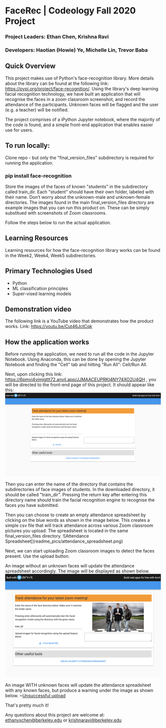 # FaceRec | Codeology Fall 2020 Project
### Project Leaders: Ethan Chen, Krishna Ravi
### Developers: Haotian (Howie) Ye, Michelle Lin, Trevor Baba

## Quick Overview 

This project makes use of Python's face-recognition library. More details about the library can be found at the following link: https://pypi.org/project/face-recognition/. Using the library's deep learning facial recognition technology, we have built an application that will recognise the faces in a zoom classroom screenshot, and record the attendance of the participants. Unknown faces will be flagged and the user (e.g. a teacher) will be notified. 

The project comprises of a iPython Jupyter notebook, where the majority of the code is found, and a simple front-end application that enables easier use for users. 


## To run locally: 

Clone repo - but only the "final_version_files" subdirectory is required for running the application. 
### pip install face-recognition
Store the images of the faces of known "students" in the subdirectory called train_dir. Each "student" should have their own folder, labeled with their name. 
Don't worry about the unknown-male and unknown-female directories. 
The images found in the main final_version_files directory are example images that you can run this product on. These can be simply substitued with screenshots of Zoom classrooms.  

Follow the steps below to run the actual application. 

## Learning Resources
Learning resources for how the face-recognition library works can be found in the Week2, Week4, Week5 subdirectories.

## Primary Technologies Used
- Python
- ML classification principles
- Super-vised learning models 

## Demonstration video
The following link is a YouTube video that demonstrates how the product works. Link: https://youtu.be/Cut46JctCqk

## How the application works

Before running the application, we need to run all the code in the Jupyter Notebook. Using Anaconda, this can be done by opening the Jupyter Notebook and finding the "Cell" tab and hitting "Run All": Cell/Run All.

Next, upon clicking this link: https://6pmvi4vimjgttt72.anvil.app/JJMAACEUPRKI4NY74XO2U4QH , you will be directed to the front-end page of this project. It should appear like this:
![FrontEnd Page](readme_pics/frontend.png)

Then you can enter the name of the directory that contains the subdirectories of face images of students. In the downloaded directory, it should be called "train_dir". Pressing the return key after entering this directory name should train the facial recognition engine to recognise the faces you have submitted. 

Then you can choose to create an empty attendance spreadsheet by clicking on the blue words as shown in the image below. This creates a simple csv file that will track attendance across various Zoom classroom pictures you upload. The spreadsheet is located in the same final_version_files directory.
![Attendance Spreadsheet[(readme_pics/attendance_spreadsheet.png)

Next, we can start uploading Zoom classroom images to detect the faces present. Use the upload button. 

An image without an unknown faces will update the attendance spreadsheet accordingly. The image will be displayed as shown below. 
![Successful upload](readme_pics/no_unknown_faces.png)

An image WITH unknown faces will update the attendance spreadsheet with any known faces, but produce a warning under the image as shown below. 
~[Unsuccessful upload](readme_pics/unknown_faces.png)

That's pretty much it! 

Any questions about this project are welcome at: ethanyxchen@berkeley.edu or krishnaravi@berkeley.edu
